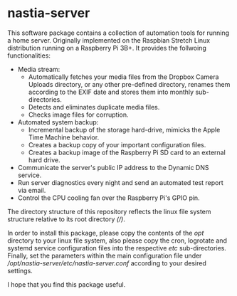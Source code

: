 # nastia-server

This software package contains a collection of automation tools for running a home server. Originally implemented on the Raspbian Stretch Linux distribution running on a Raspberry Pi 3B+. It provides the follwoing functionalities:

* Media stream: 
  * Automatically fetches your media files from the Dropbox Camera Uploads directory, or any other pre-defined directory, renames them according to the EXIF date and stores them into monthly sub-directories. 
  * Detects and eliminates duplicate media files.
  * Checks image files for corruption.
* Automated system backup:
  * Incremental backup of the storage hard-drive, mimicks the Apple Time Machine behavior.
  * Creates a backup copy of your important configuration files.
  * Creates a backup image of the Raspberry Pi SD card to an external hard drive.
* Communicate the server's public IP address to the Dynamic DNS service.
* Run server diagnostics every night and send an automated test report via email.
* Control the CPU cooling fan over the Raspberry Pi's GPIO pin.

The directory structure of this repository reflects the linux file system structure relative to its root directory _(/)_.

In order to install this package, please copy the contents of the _opt_ directory to your linux file system, also please copy the cron, logrotate and systemd service configuration files into the respective _etc_ sub-directories. Finally, set the parameters within the main configuration file under _/opt/nastia-server/etc/nastia-server.conf_ according to your desired settings.

I hope that you find this package useful.
